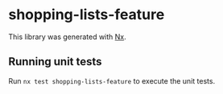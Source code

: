 # shopping-lists-feature

This library was generated with [Nx](https://nx.dev).

## Running unit tests

Run `nx test shopping-lists-feature` to execute the unit tests.
